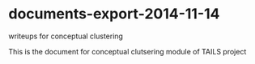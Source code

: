 documents-export-2014-11-14
===========================

writeups for conceptual clustering

This is the document for conceptual clutsering module of TAILS project
